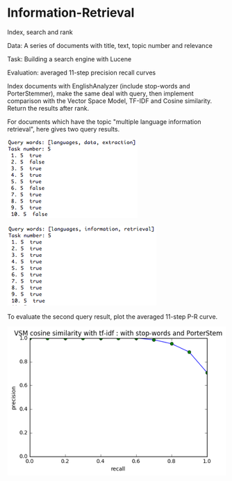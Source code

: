 # Information-Retrieval
Index, search and rank

Data: A series of documents with title, text, topic number and relevance

Task: Building a search engine with Lucene

Evaluation: averaged 11-step precision recall curves 

Index documents with EnglishAnalyzer (include stop-words and PorterStemmer), make the same deal with query, then implement comparison with the Vector Space Model, TF-IDF and Cosine similarity. Return the results after rank.

For documents which have the topic "multiple language information retrieval", here gives two query results.

![query2](query2.png)

![query1](query1.png)

To evaluate the second query result, plot the averaged 11-step P-R curve.

![pr-curve](curves.png)

